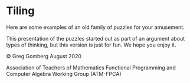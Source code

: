 # Tiling

Here are some examples of an old family of puzzles for your amusement.

This presentation of the puzzles started out as part of an argument about types of thinking, but this version is just for fun. We hope you enjoy it.

© Greg Gomberg 
August 2020


Association of Teachers of Mathematics
Functional Programming and Computer Algebra Working Group
(ATM-FPCA)
